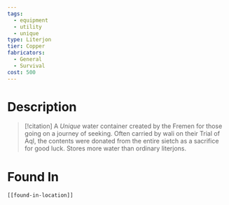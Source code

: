 ```yaml
---
tags:
  - equipment
  - utility
  - unique
type: Literjon
tier: Copper
fabricators:
  - General
  - Survival
cost: 500
---
```

# Description
> [!citation]
> A *Unique* water container created by the Fremen for those going on a journey of seeking. Often carried by wali on their Trial of Aql, the contents were donated from the entire sietch as a sacrifice for good luck. Stores more water than ordinary literjons.

# Found In
```meta-bind-embed
[[found-in-location]]
```
